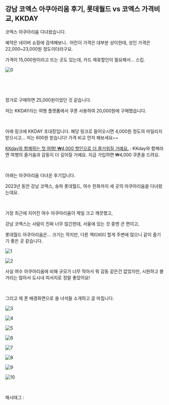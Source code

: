 ## 강남 코엑스 아쿠아리움 후기, 롯데월드 vs 코엑스 가격비교, KKDAY

코엑스 아쿠아리움 다녀왔습니다.

예약은 네이버 쇼핑에 검색해보니.. 어린이 가격은 대부분 상이한데, 성인 가격은 22,000~23,000원 정도이더라구요.

가격이 15,000원이라고 뜨는 곳도 있는데, 카드 제휴할인이 필요해서… 스킵.

![0](./asset/0.png)

​

​

정가로 구매하면 25,000원이었던 것 같습니다.

저는 KKDAY라는 여행 플랫폼에서 쿠폰 사용하여 20,000원에 구매했습니다.

​

아래 링크에 KKDAY 초대장입니다. 해당 링크로 들어오시면 4,000원 정도의 마일리지 받으시고… 저는 600원 받습니다! 가격 비교 먼저 해보세요~~

[KKday와 함께하는 첫 여행! ₩4,000 할인으로 더 즐거워질 거예요.](https://m.kkday.com/ko/i/YBSDLB?p=olink&cid=10106&ud1=ios) : KKday와 함께라면 여행의 즐거움과 감동이 더 깊어질 거예요. 지금 가입하면 ₩4,000 쿠폰을 드려요.

​

아래는 아쿠아리움 다녀온 후기입니다.

2023년 동안 강남 코엑스, 송파 롯데월드, 여수 한화까지 세 곳의 아쿠아리움을 다녀왔는데요.

​

가장 최근에 지어진 여수 아쿠아리움이 제일 크고 깨끗했고,

강남 코엑스는 사람이 진짜 너무 많긴한데, 서울에 있는 것 중엔 큰 편이고,

롯데월드 아쿠아리움은… 크기는 작지만, 다른 액티비티 할게 주변에 많으니 같이 즐기기 좋은 곳 같습니다.

![1](./asset/1.png)

![2](./asset/2.png)

사실 여수 아쿠아리움에 비해 규모가 너무 작아서 뭐 감동 같은건 없었지만, 시원하고 볼거리는 많아서 도시내 피서지로 정말 좋았어요!

​

그리고 제 폰 배경화면으로 쓸 녀석들 소개하고 글 마칩니다.

![3](./asset/3.png)

![4](./asset/4.png)

![5](./asset/5.png)

![6](./asset/6.png)

![7](./asset/7.png)

![8](./asset/8.png)

![9](./asset/9.png)

![10](./asset/10.png)

​

 해시태그 : 